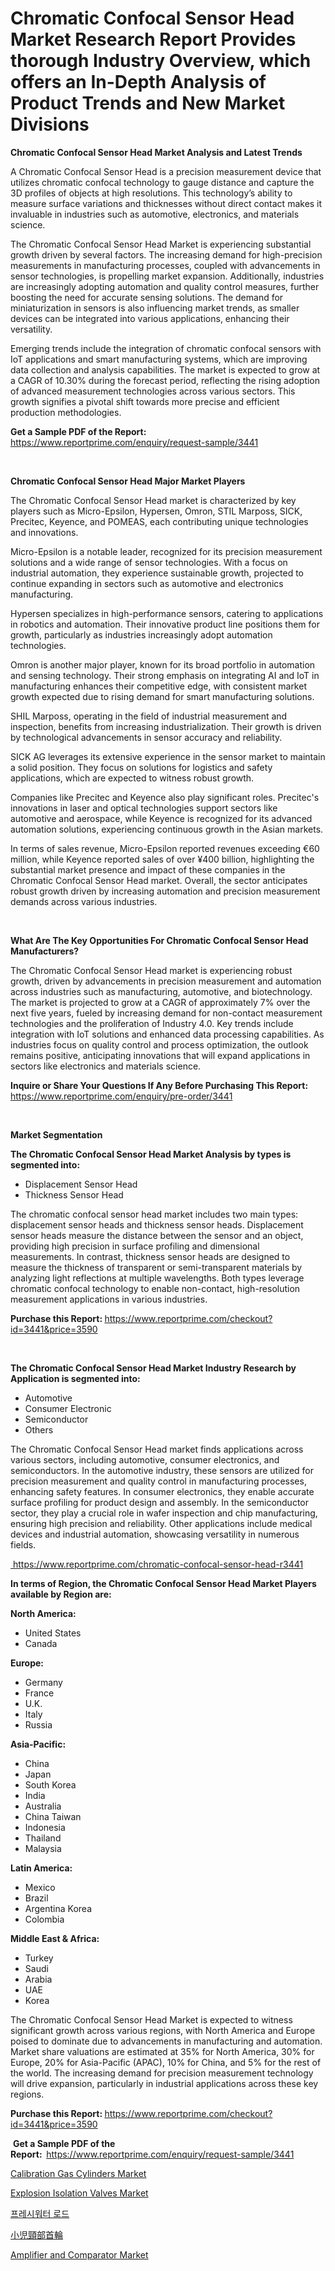 <p><h1>Chromatic Confocal Sensor Head Market Research Report Provides thorough Industry Overview, which offers an In-Depth Analysis of Product Trends and New Market Divisions</h1></p><p><strong>Chromatic Confocal Sensor Head Market Analysis and Latest Trends</strong></p>
<p><p>A Chromatic Confocal Sensor Head is a precision measurement device that utilizes chromatic confocal technology to gauge distance and capture the 3D profiles of objects at high resolutions. This technology’s ability to measure surface variations and thicknesses without direct contact makes it invaluable in industries such as automotive, electronics, and materials science.</p><p>The Chromatic Confocal Sensor Head Market is experiencing substantial growth driven by several factors. The increasing demand for high-precision measurements in manufacturing processes, coupled with advancements in sensor technologies, is propelling market expansion. Additionally, industries are increasingly adopting automation and quality control measures, further boosting the need for accurate sensing solutions. The demand for miniaturization in sensors is also influencing market trends, as smaller devices can be integrated into various applications, enhancing their versatility.</p><p>Emerging trends include the integration of chromatic confocal sensors with IoT applications and smart manufacturing systems, which are improving data collection and analysis capabilities. The market is expected to grow at a CAGR of 10.30% during the forecast period, reflecting the rising adoption of advanced measurement technologies across various sectors. This growth signifies a pivotal shift towards more precise and efficient production methodologies.</p></p>
<p><strong>Get a Sample PDF of the Report:&nbsp;</strong> <a href="https://www.reportprime.com/enquiry/request-sample/3441">https://www.reportprime.com/enquiry/request-sample/3441</a></p>
<p>&nbsp;</p>
<p><strong>Chromatic Confocal Sensor Head Major Market Players</strong></p>
<p><p>The Chromatic Confocal Sensor Head market is characterized by key players such as Micro-Epsilon, Hypersen, Omron, STIL Marposs, SICK, Precitec, Keyence, and POMEAS, each contributing unique technologies and innovations.</p><p>Micro-Epsilon is a notable leader, recognized for its precision measurement solutions and a wide range of sensor technologies. With a focus on industrial automation, they experience sustainable growth, projected to continue expanding in sectors such as automotive and electronics manufacturing.</p><p>Hypersen specializes in high-performance sensors, catering to applications in robotics and automation. Their innovative product line positions them for growth, particularly as industries increasingly adopt automation technologies.</p><p>Omron is another major player, known for its broad portfolio in automation and sensing technology. Their strong emphasis on integrating AI and IoT in manufacturing enhances their competitive edge, with consistent market growth expected due to rising demand for smart manufacturing solutions.</p><p>SHIL Marposs, operating in the field of industrial measurement and inspection, benefits from increasing industrialization. Their growth is driven by technological advancements in sensor accuracy and reliability.</p><p>SICK AG leverages its extensive experience in the sensor market to maintain a solid position. They focus on solutions for logistics and safety applications, which are expected to witness robust growth.</p><p>Companies like Precitec and Keyence also play significant roles. Precitec's innovations in laser and optical technologies support sectors like automotive and aerospace, while Keyence is recognized for its advanced automation solutions, experiencing continuous growth in the Asian markets.</p><p>In terms of sales revenue, Micro-Epsilon reported revenues exceeding €60 million, while Keyence reported sales of over ¥400 billion, highlighting the substantial market presence and impact of these companies in the Chromatic Confocal Sensor Head market. Overall, the sector anticipates robust growth driven by increasing automation and precision measurement demands across various industries.</p></p>
<p>&nbsp;</p>
<p><strong>What Are The Key Opportunities For Chromatic Confocal Sensor Head Manufacturers?</strong></p>
<p><p>The Chromatic Confocal Sensor Head market is experiencing robust growth, driven by advancements in precision measurement and automation across industries such as manufacturing, automotive, and biotechnology. The market is projected to grow at a CAGR of approximately 7% over the next five years, fueled by increasing demand for non-contact measurement technologies and the proliferation of Industry 4.0. Key trends include integration with IoT solutions and enhanced data processing capabilities. As industries focus on quality control and process optimization, the outlook remains positive, anticipating innovations that will expand applications in sectors like electronics and materials science.</p></p>
<p><strong>Inquire or Share Your Questions If Any Before Purchasing This Report:</strong> <a href="https://www.reportprime.com/enquiry/pre-order/3441">https://www.reportprime.com/enquiry/pre-order/3441</a></p>
<p>&nbsp;</p>
<p><strong>Market Segmentation</strong></p>
<p><strong>The Chromatic Confocal Sensor Head Market Analysis by types is segmented into:</strong></p>
<p><ul><li>Displacement Sensor Head</li><li>Thickness Sensor Head</li></ul></p>
<p><p>The chromatic confocal sensor head market includes two main types: displacement sensor heads and thickness sensor heads. Displacement sensor heads measure the distance between the sensor and an object, providing high precision in surface profiling and dimensional measurements. In contrast, thickness sensor heads are designed to measure the thickness of transparent or semi-transparent materials by analyzing light reflections at multiple wavelengths. Both types leverage chromatic confocal technology to enable non-contact, high-resolution measurement applications in various industries.</p></p>
<p><strong>Purchase this Report:&nbsp;</strong><a href="https://www.reportprime.com/checkout?id=3441&price=3590">https://www.reportprime.com/checkout?id=3441&price=3590</a></p>
<p>&nbsp;</p>
<p><strong>The Chromatic Confocal Sensor Head Market Industry Research by Application is segmented into:</strong></p>
<p><ul><li>Automotive</li><li>Consumer Electronic</li><li>Semiconductor</li><li>Others</li></ul></p>
<p><p>The Chromatic Confocal Sensor Head market finds applications across various sectors, including automotive, consumer electronics, and semiconductors. In the automotive industry, these sensors are utilized for precision measurement and quality control in manufacturing processes, enhancing safety features. In consumer electronics, they enable accurate surface profiling for product design and assembly. In the semiconductor sector, they play a crucial role in wafer inspection and chip manufacturing, ensuring high precision and reliability. Other applications include medical devices and industrial automation, showcasing versatility in numerous fields.</p></p>
<p><a href="https://www.reportprime.com/chromatic-confocal-sensor-head-r3441">&nbsp;https://www.reportprime.com/chromatic-confocal-sensor-head-r3441</a></p>
<p><strong>In terms of Region, the Chromatic Confocal Sensor Head Market Players available by Region are:</strong></p>
<p>
    <p> <strong> North America: </strong>
        <ul>
            <li>United States</li>
            <li>Canada</li>
        </ul>
        </p> 
    <p> <strong> Europe: </strong>
        <ul>
            <li>Germany</li>
            <li>France</li>
            <li>U.K.</li>
            <li>Italy</li>
            <li>Russia</li>
        </ul>
        </p> 
    <p> <strong> Asia-Pacific: </strong>
        <ul>
            <li>China</li>
            <li>Japan</li>
            <li>South Korea</li>
            <li>India</li>
            <li>Australia</li>
            <li>China Taiwan</li>
            <li>Indonesia</li>
            <li>Thailand</li>
            <li>Malaysia</li>
        </ul>
        </p> 
    <p> <strong> Latin America: </strong>
        <ul>
            <li>Mexico</li>
            <li>Brazil</li>
            <li>Argentina Korea</li>
            <li>Colombia</li>
        </ul>
        </p> 
    <p> <strong> Middle East & Africa: </strong>
        <ul>
            <li>Turkey</li>
            <li>Saudi</li>
            <li>Arabia</li>
            <li>UAE</li>
            <li>Korea</li>
        </ul>
    </p>
    </p>
<p><p>The Chromatic Confocal Sensor Head Market is expected to witness significant growth across various regions, with North America and Europe poised to dominate due to advancements in manufacturing and automation. Market share valuations are estimated at 35% for North America, 30% for Europe, 20% for Asia-Pacific (APAC), 10% for China, and 5% for the rest of the world. The increasing demand for precision measurement technology will drive expansion, particularly in industrial applications across these key regions.</p></p>
<p><strong>Purchase this Report: </strong><a href="https://www.reportprime.com/checkout?id=3441&price=3590">https://www.reportprime.com/checkout?id=3441&price=3590</a></p>
<p>&nbsp;<strong>Get a Sample PDF of the Report:&nbsp;&nbsp;</strong><a href="https://www.reportprime.com/enquiry/request-sample/3441">https://www.reportprime.com/enquiry/request-sample/3441</a></p>
<p><strong></strong></p>
<p><p><a href="https://www.linkedin.com/pulse/strategic-insights-global-calibration-gas-cylinders-market-tlbae?trackingId=woKb71lMSG2gFsQ5AuhVfw%3D%3D">Calibration Gas Cylinders Market</a></p><p><a href="https://www.linkedin.com/pulse/explosion-isolation-valves-industry-sector-new-technologies-nzkgc?trackingId=PWMkbXHRRueVBr%2BFfJgSLw%3D%3D">Explosion Isolation Valves Market</a></p><p><a href="https://medium.com/@wpzbonrg51/%EC%8B%A0%EC%84%A0%EC%88%98-%EB%A1%9C%EB%93%9C-%EC%8B%9C%EC%9E%A5-%EC%A0%84%EB%A7%9D-%EC%8B%9C%EC%9E%A5-%EB%8F%99%ED%96%A5-%EB%B0%8F-%EC%98%81%ED%96%A5-%EB%B6%84%EC%84%9D-2024-2031-770d42e1a82c">프레시워터 로드</a></p><p><a href="https://medium.com/@felicidadbucar3s/%E5%B0%8F%E5%85%90%E7%94%A8%E9%A0%9A%E9%83%A8%E3%82%AB%E3%83%A9%E3%83%BC%E5%B8%82%E5%A0%B4%E4%BA%88%E6%B8%AC-2024%E5%B9%B4%E3%81%8B%E3%82%892031%E5%B9%B4%E3%81%BE%E3%81%A7%E3%81%AE%E3%82%B0%E3%83%AD%E3%83%BC%E3%83%90%E3%83%AB%E5%B8%82%E5%A0%B4%E5%8B%95%E5%90%91%E3%81%A8%E5%88%86%E6%9E%90-175%E3%83%9A%E3%83%BC%E3%82%B8%E3%81%A7%E3%82%AB%E3%83%90%E3%83%BC-01c1e819ce49">小児頸部首輪</a></p><p><a href="https://github.com/YashRP12/Market-Research-Report-List-6/blob/main/amplifier-and-comparator-market.md">Amplifier and Comparator Market</a></p></p>